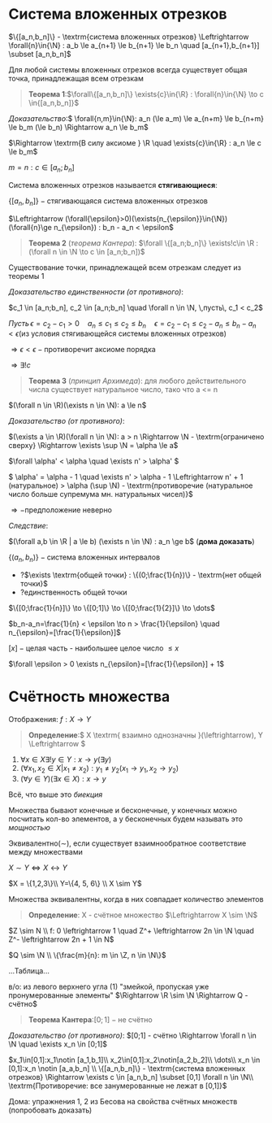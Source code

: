 # Система вложенных отрезков

$\{[a_n,b_n]\} - \textrm{система вложенных отрезков} \Leftrightarrow \forall{n}\in{\N} : a_b \le a_{n+1} \le b_{n+1} \le b_n \quad [a_{n+1},b_{n+1}] \subset [a_n,b_n]$

Для любой системы вложенных отрезков всегда существует общая точка, принадлежащая всем отрезкам

>**Теорема 1**:$\forall\{[a_n,b_n]\} \exists{c}\in{\R} : \forall{n}\in{\N} \to c \in{[a_n,b_n]}$

_Доказательство_:$ \forall{n,m}\in{\N}: a_n (\le a_m) \le a_{n+m} \le b_{n+m} \le b_m (\le b_n) \Rightarrow a_n \le b_m$

$\Rightarrow \textrm{В силу аксиоме } \R \quad \exists{c}\in{\R} : a_n \le c \le b_m$

$m = n : c \in [a_n;b_n]$

Система вложенных отрезков называется **стягивающиеся**:

$\{[a_n,b_n]\} - \textrm{стягивающаяся система вложенных отрезков}$

$\Leftrightarrow (\forall{\epsilon}>0)(\exists{n_{\epsilon}}\in{\N})(\forall{n}\ge n_{\epsilon}) : b_n - a_n < \epsilon$

>**Теорема 2** (_теорема Кантера_):
$\forall \{[a_n;b_n]\} \exists!c\in \R : (\forall n \in \N \to c \in [a_n;b_n])$

Существование точки, принадлежащей всем отрезкам следует из теоремы 1

_Доказательство единственности (от противного)_:

$c_1 \in [a_n;b_n], c_2 \in [a_n;b_n] \quad \forall n \in \N, \,пусть\, c_1 < c_2$

$Пусть\, \epsilon = c_2 - c_1 > 0 \quad a_n \le c_1 \le c_2 \le b_n \quad \epsilon=c_2 - c_1 \le c_2 - a_n \le b_n - a_n < \epsilon (\textrm{из условия стягивающейся системы вложенных отрезков})$

$\Rightarrow \epsilon < \epsilon - \textrm{противоречит аксиоме порядка}$

$\Rightarrow \exists!c$

>**Теорема 3** (_принцип Архимеда_): для любого действительного числа существует натуральное число, тако что a <= n

$(\forall n \in \R)(\exists n \in \N): a \le n$

_Доказательство (от противного)_:

$(\exists a \in \R)(\forall n \in \N): a > n \Rightarrow \N - \textrm{ограничено сверху} \Rightarrow \exists \sup \N = \alpha \le a$

$\forall \alpha' < \alpha \quad \exists n' > \alpha' $

$ \alpha' = \alpha - 1 \quad \exists n' > \alpha - 1 \Leftrightarrow n' + 1 (натуральное) > \alpha (\sup \N) - \textrm{противоречие (натуральное число больше супремума мн. натуральных чисел)}$

$\Rightarrow - \textrm{предположение неверно}$

_Следствие_:

$(\forall a,b \in \R | a \le b) (\exists n \in \N) : a_n \ge b$ (**дома доказать**)

$\{(a_n,b_n)\} - \textrm{система вложенных интервалов}$
- ?$\exists \textrm{общей точки} : \{(0;\frac{1}{n})\} - \textrm{нет общей точки}$
- ?$\textrm{единственность общей точки}$

$\{[0;\frac{1}{n}]\} \to \{[0;1]\} \to \{[0;\frac{1}{2}]\} \to \dots$

$b_n-a_n=\frac{1}{n} < \epsilon \to n > \frac{1}{\epsilon} \quad n_{\epsilon}=[\frac{1}{\epsilon}]$


$[x] - \textrm{целая часть - наибольшее целое число } \le x$

$\forall \epsilon > 0 \exists n_{\epsilon}=[\frac{1}{\epsilon}] + 1$

# Счётность множества
Отображения: $f: X \to Y$

>**Определение**:$ X \textrm{ взаимно однозначны }(\leftrightarrow)\, Y \Leftrightarrow $
1. $\forall x \in X \exists!y \in Y : x \to y (\exists y)$
2. $(\forall x_1, x_2 \in X | x_1 \ne x_2) : y_1 \ne y_2 (x_1 \to y_1, x_2 \to y_2)$
3. $(\forall y \in Y)(\exists x \in X) : x \to y$

Всё, что выше это _биекция_

Множества бывают конечные и бесконечные, у конечных можно посчитать кол-во элементов, а у бесконечных будем называть это _мощностью_

Эквивалентно($\sim$), если существует взаимнообратное соответствие между множествами

$X \sim Y \Leftrightarrow X \leftrightarrow Y$

$X = \{1,2,3\}\\ Y=\{4, 5, 6\} \\ X \sim Y$

Множества эквивалентны, когда в них совпадает количество элементов

>**Определение**: X - счётное множество
$\Leftrightarrow X \sim \N$

$Z \sim N \\ f: 0 \leftrightarrow 1 \quad Z^+ \leftrightarrow 2n \in \N \quad Z^- \leftrightarrow 2n + 1 \in N$

$Q \sim \N \\ \{\frac{m}{n}: m \in \Z, n \in \N\}$

...Таблица...

в/о: из левого верхнего угла (1) "змейкой, пропуская уже пронумерованные элементы"
$\Rightarrow \R \sim \N \Rightarrow Q - счётно$

> **Теорема Кантера**:$[0;1] - \textrm{не счётно}$

_Доказательство (от противного)_:
$[0;1] - счётно \Rightarrow \forall n \in \N \quad \exists x_n \in [0;1]$

$x_1\in[0,1]:x_1\notin [a_1,b_1]\\
x_2\in[0,1]:x_2\notin[a_2,b_2]\\
\dots\\
x_n \in [0,1]:x_n \notin [a_a,b_n] \\
\{[a_n,b_n]\} - \textrm{система вложенных отрезков} \Rightarrow \exists c \in [a_n,b_n] \subset [0,1] \forall n \in \N\\ \textrm{Противоречие: все занумерованные не лежат в [0,1]}$

Дома: упражнения 1, 2 из Бесова на свойства счётных множеств (попробовать доказать)